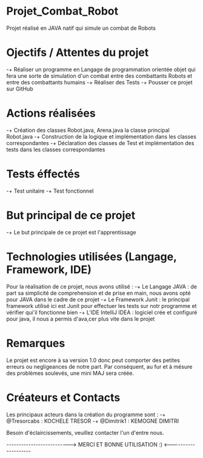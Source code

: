 # Projet_Combat_Robot
Projet réalisé en JAVA natif qui simule un combat de Robots

# Ojectifs / Attentes du projet
-+ Réaliser un programme en Langage de programmation orientée objet qui fera une sorte de simulation d'un combat entre des combattants Robots et entre des combattants humains
-+ Réaliser des Tests
-+ Pousser ce projet sur GitHub

# Actions réalisées 
-+ Création des classes Robot.java, Arena.java la classe principal Robot.java 
-+ Construction de la logique et implémentation dans les classes correspondantes
-+ Déclaration des classes de Test et implémentation des tests dans les classes correspondantes

# Tests éffectés
-+  Test unitaire 
-+  Test fonctionnel

# But principal de ce projet
-+ Le but principale de ce projet est l'apprentissage

# Technologies utilisées (Langage, Framework, IDE)
   Pour la réalisation de ce projet, nous avons utilisé :
-+  Le Langage JAVA : de part sa simplicité de comprehension et de prise en main, nous avons opté pour JAVA dans le cadre de ce projet
-+  Le Framework Junit : le principal framework utilisé ici est Junit pour effectuer les tests sur notr programme et vérifier qui'il fonctionne bien
-+  L'IDE IntelliJ IDEA : logiciel crée et configuré pour java, il nous a permis d'ava,cer plus vite dans le projet

# Remarques
 Le projet est encore à sa version 1.0  donc peut comporter des petites erreurs ou negligeances de notre part. Par conséquent, au fur et à mésure des problèmes soulevés, une mini MAJ sera créée.

# Créateurs et Contacts
   Les principaux acteurs dans la création du programme sont :
-+ @Tresorcabs : KOCHELE TRESOR
-+ @Dimitrik1  : KEMOGNE DIMITRI

   Besoin  d'éclaircissements, veuillez contacter l'un d'entre nous.

   -------------------------->   MERCI ET BONNE UTILISATION :)    <--------------------

